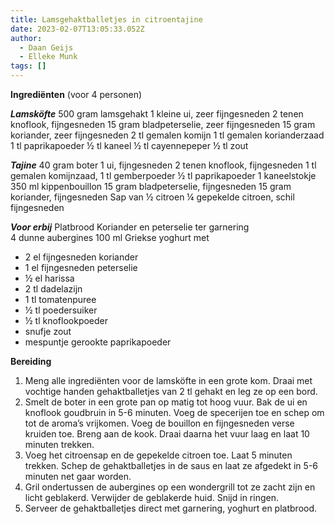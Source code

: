 ```yaml
---
title: Lamsgehaktballetjes in citroentajine
date: 2023-02-07T13:05:33.052Z
author:
  - Daan Geijs
  - Elleke Munk
tags: []
---
```

**Ingrediënten** (voor 4 personen)



***Lamsköfte***
500 gram lamsgehakt
1 kleine ui, zeer fijngesneden
2 tenen knoflook, fijngesneden
15 gram bladpeterselie, zeer fijngesneden
15 gram koriander, zeer fijngesneden
2 tl gemalen komijn
1 tl gemalen korianderzaad
1 tl paprikapoeder
½ tl kaneel
½ tl cayennepeper
½ tl zout

***Tajine*** 
40 gram boter
1 ui, fijngesneden
2 tenen knoflook, fijngesneden
1 tl gemalen komijnzaad,
1 tl gemberpoeder
½ tl paprikapoeder
1 kaneelstokje
350 ml kippenbouillon
15 gram bladpeterselie, fijngesneden
15 gram koriander, fijngesneden
Sap van ½ citroen
¼ gepekelde citroen, schil fijngesneden

***Voor erbij***
Platbrood
Koriander en peterselie ter garnering\
4 dunne aubergines
100 ml Griekse yoghurt met

* 2 el fijngesneden koriander
* 1 el fijngesneden peterselie
* ½ el harissa
* 2 tl dadelazijn
* 1 tl tomatenpuree
* ½ tl poedersuiker
* ½ tl knoflookpoeder
* snufje zout
* mespuntje gerookte paprikapoeder

**Bereiding**

1. Meng alle ingrediënten voor de lamsköfte in een grote kom. Draai met vochtige handen gehaktballetjes van 2 tl gehakt en leg ze op een bord.
2. Smelt de boter in een grote pan op matig tot hoog vuur. Bak de ui en knoflook goudbruin in 5-6 minuten. Voeg de specerijen toe en schep om tot de aroma’s vrijkomen. Voeg de bouillon en fijngesneden verse kruiden toe. Breng aan de kook. Draai daarna het vuur laag en laat 10 minuten trekken.
3. Voeg het citroensap en de gepekelde citroen toe. Laat 5 minuten trekken. Schep de gehaktballetjes in de saus en laat ze afgedekt in 5-6 minuten net gaar worden.
4. Gril ondertussen de aubergines op een wondergrill tot ze zacht zijn en licht geblakerd. Verwijder de geblakerde huid. Snijd in ringen.
5. Serveer de gehaktballetjes direct met garnering, yoghurt en platbrood.